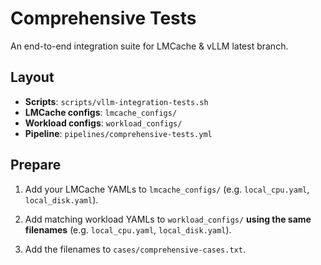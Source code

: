 # Comprehensive Tests

An end-to-end integration suite for LMCache & vLLM latest branch.

## Layout

- **Scripts**: `scripts/vllm-integration-tests.sh`
- **LMCache configs**: `lmcache_configs/`
- **Workload configs**: `workload_configs/`
- **Pipeline**: `pipelines/comprehensive-tests.yml`

## Prepare

1. Add your LMCache YAMLs to `lmcache_configs/` (e.g. `local_cpu.yaml`, `local_disk.yaml`).

2. Add matching workload YAMLs to `workload_configs/` **using the same filenames** (e.g. `local_cpu.yaml`, `local_disk.yaml`).

3. Add the filenames to `cases/comprehensive-cases.txt`.
